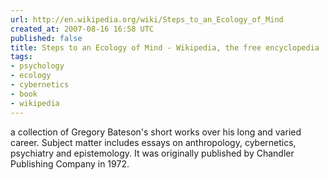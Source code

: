 ```yaml
---
url: http://en.wikipedia.org/wiki/Steps_to_an_Ecology_of_Mind
created_at: 2007-08-16 16:58 UTC
published: false
title: Steps to an Ecology of Mind - Wikipedia, the free encyclopedia
tags:
- psychology
- ecology
- cybernetics
- book
- wikipedia
---
```


a collection of Gregory Bateson's short works over his long and varied career. Subject matter includes essays on anthropology, cybernetics, psychiatry and epistemology. It was originally published by Chandler Publishing Company in 1972.
